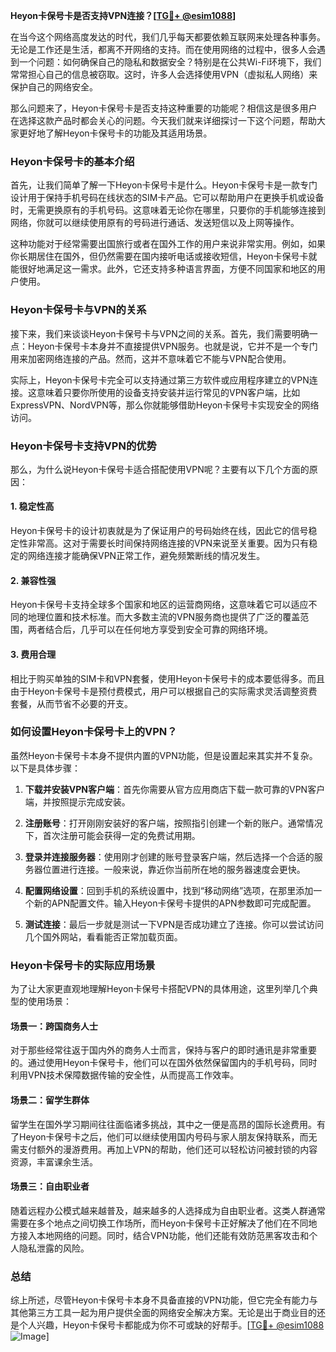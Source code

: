 **Heyon卡保号卡是否支持VPN连接？[[TG💪+ @esim1088](https://t.me/s/esim1088)]**

在当今这个网络高度发达的时代，我们几乎每天都要依赖互联网来处理各种事务。无论是工作还是生活，都离不开网络的支持。而在使用网络的过程中，很多人会遇到一个问题：如何确保自己的隐私和数据安全？特别是在公共Wi-Fi环境下，我们常常担心自己的信息被窃取。这时，许多人会选择使用VPN（虚拟私人网络）来保护自己的网络安全。

那么问题来了，Heyon卡保号卡是否支持这种重要的功能呢？相信这是很多用户在选择这款产品时都会关心的问题。今天我们就来详细探讨一下这个问题，帮助大家更好地了解Heyon卡保号卡的功能及其适用场景。

### Heyon卡保号卡的基本介绍

首先，让我们简单了解一下Heyon卡保号卡是什么。Heyon卡保号卡是一款专门设计用于保持手机号码在线状态的SIM卡产品。它可以帮助用户在更换手机或设备时，无需更换原有的手机号码。这意味着无论你在哪里，只要你的手机能够连接到网络，你就可以继续使用原有的号码进行通话、发送短信以及上网等操作。

这种功能对于经常需要出国旅行或者在国外工作的用户来说非常实用。例如，如果你长期居住在国外，但仍然需要在国内接听电话或接收短信，Heyon卡保号卡就能很好地满足这一需求。此外，它还支持多种语言界面，方便不同国家和地区的用户使用。

### Heyon卡保号卡与VPN的关系

接下来，我们来谈谈Heyon卡保号卡与VPN之间的关系。首先，我们需要明确一点：Heyon卡保号卡本身并不直接提供VPN服务。也就是说，它并不是一个专门用来加密网络连接的产品。然而，这并不意味着它不能与VPN配合使用。

实际上，Heyon卡保号卡完全可以支持通过第三方软件或应用程序建立的VPN连接。这意味着只要你所使用的设备支持安装并运行常见的VPN客户端，比如ExpressVPN、NordVPN等，那么你就能够借助Heyon卡保号卡实现安全的网络访问。

### Heyon卡保号卡支持VPN的优势

那么，为什么说Heyon卡保号卡适合搭配使用VPN呢？主要有以下几个方面的原因：

#### 1. 稳定性高
Heyon卡保号卡的设计初衷就是为了保证用户的号码始终在线，因此它的信号稳定性非常高。这对于需要长时间保持网络连接的VPN来说至关重要。因为只有稳定的网络连接才能确保VPN正常工作，避免频繁断线的情况发生。

#### 2. 兼容性强
Heyon卡保号卡支持全球多个国家和地区的运营商网络，这意味着它可以适应不同的地理位置和技术标准。而大多数主流的VPN服务商也提供了广泛的覆盖范围，两者结合后，几乎可以在任何地方享受到安全可靠的网络环境。

#### 3. 费用合理
相比于购买单独的SIM卡和VPN套餐，使用Heyon卡保号卡的成本要低得多。而且由于Heyon卡保号卡是预付费模式，用户可以根据自己的实际需求灵活调整资费套餐，从而节省不必要的开支。

### 如何设置Heyon卡保号卡上的VPN？

虽然Heyon卡保号卡本身不提供内置的VPN功能，但是设置起来其实并不复杂。以下是具体步骤：

1. **下载并安装VPN客户端**：首先你需要从官方应用商店下载一款可靠的VPN客户端，并按照提示完成安装。
   
2. **注册账号**：打开刚刚安装好的客户端，按照指引创建一个新的账户。通常情况下，首次注册可能会获得一定的免费试用期。

3. **登录并连接服务器**：使用刚才创建的账号登录客户端，然后选择一个合适的服务器位置进行连接。一般来说，靠近你当前所在地的服务器速度会更快。

4. **配置网络设置**：回到手机的系统设置中，找到“移动网络”选项，在那里添加一个新的APN配置文件。输入Heyon卡保号卡提供的APN参数即可完成配置。

5. **测试连接**：最后一步就是测试一下VPN是否成功建立了连接。你可以尝试访问几个国外网站，看看能否正常加载页面。

### Heyon卡保号卡的实际应用场景

为了让大家更直观地理解Heyon卡保号卡搭配VPN的具体用途，这里列举几个典型的使用场景：

#### 场景一：跨国商务人士
对于那些经常往返于国内外的商务人士而言，保持与客户的即时通讯是非常重要的。通过使用Heyon卡保号卡，他们可以在国外依然保留国内的手机号码，同时利用VPN技术保障数据传输的安全性，从而提高工作效率。

#### 场景二：留学生群体
留学生在国外学习期间往往面临诸多挑战，其中之一便是高昂的国际长途费用。有了Heyon卡保号卡之后，他们可以继续使用国内号码与家人朋友保持联系，而无需支付额外的漫游费用。再加上VPN的帮助，他们还可以轻松访问被封锁的内容资源，丰富课余生活。

#### 场景三：自由职业者
随着远程办公模式越来越普及，越来越多的人选择成为自由职业者。这类人群通常需要在多个地点之间切换工作场所，而Heyon卡保号卡正好解决了他们在不同地方接入本地网络的问题。同时，结合VPN功能，他们还能有效防范黑客攻击和个人隐私泄露的风险。

### 总结

综上所述，尽管Heyon卡保号卡本身不具备直接的VPN功能，但它完全有能力与其他第三方工具一起为用户提供全面的网络安全解决方案。无论是出于商业目的还是个人兴趣，Heyon卡保号卡都能成为你不可或缺的好帮手。[[TG💪+ @esim1088](https://t.me/s/esim1088) ![Image](https://i.postimg.cc/4NQfJmqS/Snipaste-2025-05-13-00-14-12.png)]